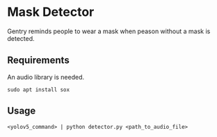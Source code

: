 # Mask Detector
Gentry reminds people to wear a mask when peason without a mask is detected.

## Requirements
An audio library is needed.
```
sudo apt install sox
```

## Usage

```
<yolov5_command> | python detector.py <path_to_audio_file>
```